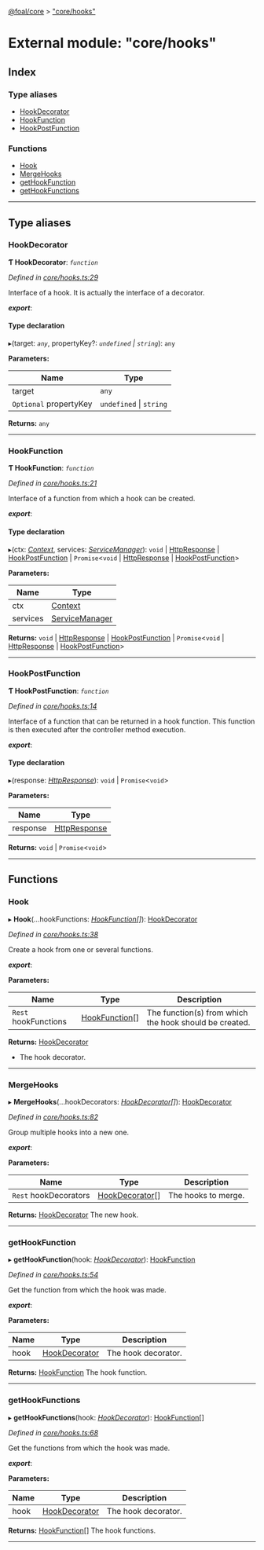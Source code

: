 [@foal/core](../README.md) > ["core/hooks"](../modules/_core_hooks_.md)

# External module: "core/hooks"

## Index

### Type aliases

* [HookDecorator](_core_hooks_.md#hookdecorator)
* [HookFunction](_core_hooks_.md#hookfunction)
* [HookPostFunction](_core_hooks_.md#hookpostfunction)

### Functions

* [Hook](_core_hooks_.md#hook)
* [MergeHooks](_core_hooks_.md#mergehooks)
* [getHookFunction](_core_hooks_.md#gethookfunction)
* [getHookFunctions](_core_hooks_.md#gethookfunctions)

---

## Type aliases

<a id="hookdecorator"></a>

###  HookDecorator

**Ƭ HookDecorator**: *`function`*

*Defined in [core/hooks.ts:29](https://github.com/FoalTS/foal/blob/aac11366/packages/core/src/core/hooks.ts#L29)*

Interface of a hook. It is actually the interface of a decorator.

*__export__*: 

#### Type declaration
▸(target: *`any`*, propertyKey?: *`undefined` \| `string`*): `any`

**Parameters:**

| Name | Type |
| ------ | ------ |
| target | `any` |
| `Optional` propertyKey | `undefined` \| `string` |

**Returns:** `any`

___
<a id="hookfunction"></a>

###  HookFunction

**Ƭ HookFunction**: *`function`*

*Defined in [core/hooks.ts:21](https://github.com/FoalTS/foal/blob/aac11366/packages/core/src/core/hooks.ts#L21)*

Interface of a function from which a hook can be created.

*__export__*: 

#### Type declaration
▸(ctx: *[Context](../classes/_core_http_contexts_.context.md)*, services: *[ServiceManager](../classes/_core_service_manager_.servicemanager.md)*): `void` \| [HttpResponse](../classes/_core_http_http_responses_.httpresponse.md) \| [HookPostFunction](_core_hooks_.md#hookpostfunction) \| `Promise`<`void` \| [HttpResponse](../classes/_core_http_http_responses_.httpresponse.md) \| [HookPostFunction](_core_hooks_.md#hookpostfunction)>

**Parameters:**

| Name | Type |
| ------ | ------ |
| ctx | [Context](../classes/_core_http_contexts_.context.md) |
| services | [ServiceManager](../classes/_core_service_manager_.servicemanager.md) |

**Returns:** `void` \| [HttpResponse](../classes/_core_http_http_responses_.httpresponse.md) \| [HookPostFunction](_core_hooks_.md#hookpostfunction) \| `Promise`<`void` \| [HttpResponse](../classes/_core_http_http_responses_.httpresponse.md) \| [HookPostFunction](_core_hooks_.md#hookpostfunction)>

___
<a id="hookpostfunction"></a>

###  HookPostFunction

**Ƭ HookPostFunction**: *`function`*

*Defined in [core/hooks.ts:14](https://github.com/FoalTS/foal/blob/aac11366/packages/core/src/core/hooks.ts#L14)*

Interface of a function that can be returned in a hook function. This function is then executed after the controller method execution.

*__export__*: 

#### Type declaration
▸(response: *[HttpResponse](../classes/_core_http_http_responses_.httpresponse.md)*): `void` \| `Promise`<`void`>

**Parameters:**

| Name | Type |
| ------ | ------ |
| response | [HttpResponse](../classes/_core_http_http_responses_.httpresponse.md) |

**Returns:** `void` \| `Promise`<`void`>

___

## Functions

<a id="hook"></a>

###  Hook

▸ **Hook**(...hookFunctions: *[HookFunction](_core_hooks_.md#hookfunction)[]*): [HookDecorator](_core_hooks_.md#hookdecorator)

*Defined in [core/hooks.ts:38](https://github.com/FoalTS/foal/blob/aac11366/packages/core/src/core/hooks.ts#L38)*

Create a hook from one or several functions.

*__export__*: 

**Parameters:**

| Name | Type | Description |
| ------ | ------ | ------ |
| `Rest` hookFunctions | [HookFunction](_core_hooks_.md#hookfunction)[] |  The function(s) from which the hook should be created. |

**Returns:** [HookDecorator](_core_hooks_.md#hookdecorator)
*   The hook decorator.

___
<a id="mergehooks"></a>

###  MergeHooks

▸ **MergeHooks**(...hookDecorators: *[HookDecorator](_core_hooks_.md#hookdecorator)[]*): [HookDecorator](_core_hooks_.md#hookdecorator)

*Defined in [core/hooks.ts:82](https://github.com/FoalTS/foal/blob/aac11366/packages/core/src/core/hooks.ts#L82)*

Group multiple hooks into a new one.

*__export__*: 

**Parameters:**

| Name | Type | Description |
| ------ | ------ | ------ |
| `Rest` hookDecorators | [HookDecorator](_core_hooks_.md#hookdecorator)[] |  The hooks to merge. |

**Returns:** [HookDecorator](_core_hooks_.md#hookdecorator)
The new hook.

___
<a id="gethookfunction"></a>

###  getHookFunction

▸ **getHookFunction**(hook: *[HookDecorator](_core_hooks_.md#hookdecorator)*): [HookFunction](_core_hooks_.md#hookfunction)

*Defined in [core/hooks.ts:54](https://github.com/FoalTS/foal/blob/aac11366/packages/core/src/core/hooks.ts#L54)*

Get the function from which the hook was made.

*__export__*: 

**Parameters:**

| Name | Type | Description |
| ------ | ------ | ------ |
| hook | [HookDecorator](_core_hooks_.md#hookdecorator) |  The hook decorator. |

**Returns:** [HookFunction](_core_hooks_.md#hookfunction)
The hook function.

___
<a id="gethookfunctions"></a>

###  getHookFunctions

▸ **getHookFunctions**(hook: *[HookDecorator](_core_hooks_.md#hookdecorator)*): [HookFunction](_core_hooks_.md#hookfunction)[]

*Defined in [core/hooks.ts:68](https://github.com/FoalTS/foal/blob/aac11366/packages/core/src/core/hooks.ts#L68)*

Get the functions from which the hook was made.

*__export__*: 

**Parameters:**

| Name | Type | Description |
| ------ | ------ | ------ |
| hook | [HookDecorator](_core_hooks_.md#hookdecorator) |  The hook decorator. |

**Returns:** [HookFunction](_core_hooks_.md#hookfunction)[]
The hook functions.

___

